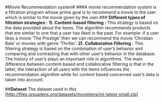 #Movie Recommendation system#
###A movie recommendation system is a filtration program whose prime goal is to recommend a movie to the user which is similar to the movie given by the user.###
**Different types of filtration strategies :**
**1). Content-based filtering :** This strategy is based on the data provided about the items. The algorithm recommends products that are similar to one that a user has liked in the past. For example: if a user likes a movie ‘The Prestige’ then we can recommend the movie ‘Christian Bale’ or movies with genre ‘Thriller’.
**2). Collaborative Filtering :** This filtering strategy is based on the combination of user’s behavior and comparing and contrasting that with other user’s behavior in the database. The history of user’s plays an important role in algorithms. The main difference between content-based and collaborative filtering is that in the latter, the interaction of all users with the items influences the recommendation algorithm while for content based concerned user’s data is taken into account.

##**Dataset**
The dataset used in this [http://files.grouplens.org/datasets/movielens/ml-latest-small.zip]

